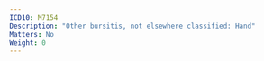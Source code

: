 ```yaml
---
ICD10: M7154
Description: "Other bursitis, not elsewhere classified: Hand"
Matters: No
Weight: 0
---
```

